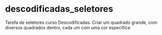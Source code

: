 # descodificadas_seletores
Tarefa de seletores curso Descodificadas.
Criar um quadrado grande, com diversos quadrados dentro, cada um com uma cor especifica.
